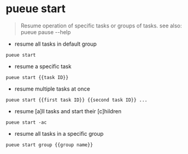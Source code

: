 # pueue start

> Resume operation of specific tasks or groups of tasks.
> see also: pueue pause --help

- resume all tasks in default group

`pueue start`

- resume a specific task

`pueue start {{task ID}}`

- resume multiple tasks at once

`pueue start {{first task ID}} {{second task ID}} ...`

- resume [a]ll tasks and start their [c]hildren

`pueue start -ac`

- resume all tasks in a specific group

`pueue start group {{group name}}`
